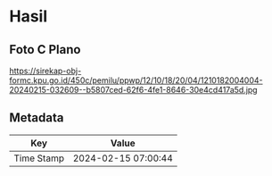 # Hasil

## Foto C Plano

https://sirekap-obj-formc.kpu.go.id/450c/pemilu/ppwp/12/10/18/20/04/1210182004004-20240215-032609--b5807ced-62f6-4fe1-8646-30e4cd417a5d.jpg


## Metadata

| Key        | Value               |
| ---------- | ------------------- |
| Time Stamp | 2024-02-15 07:00:44 |



